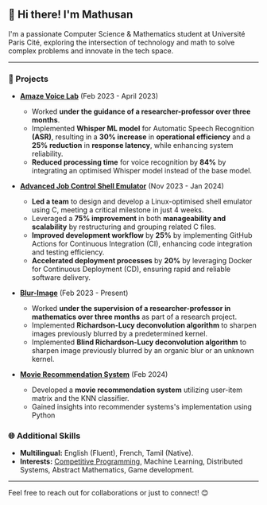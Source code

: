 ## 👋 Hi there! I'm Mathusan

I'm a passionate Computer Science & Mathematics student at Université Paris Cité, exploring the intersection of technology and math to solve complex problems and innovate in the tech space.

---

### 🌟 Projects

- **[Amaze Voice Lab](https://github.com/mathusanMe/Amaze-Voice-Lab)** (Feb 2023 - April 2023)
  - Worked **under the guidance of a researcher-professor over three months**.
  - Implemented **Whisper ML model** for Automatic Speech Recognition **(ASR)**, resulting in a **30% increase** in **operational efficiency** and a **25% reduction** in **response latency**, while enhancing system reliability.
  - **Reduced processing time** for voice recognition by **84%** by integrating an optimised Whisper model instead of the base model.

- **[Advanced Job Control Shell Emulator](https://github.com/mathusanMe/Job-Control-Shell-Emulator)** (Nov 2023 - Jan 2024)
  - **Led a team** to design and develop a Linux-optimised shell emulator using C, meeting a critical milestone in just 4 weeks.
  - Leveraged a **75% improvement** in both **manageability and scalability** by restructuring and grouping related C files.
  - **Improved development workflow** by **25%** by implementing GitHub Actions for Continuous Integration (CI), enhancing code integration and testing efficiency.
  - **Accelerated deployment processes** by **20%** by leveraging Docker for Continuous Deployment (CD), ensuring rapid and reliable software delivery.
 
- **[Blur-Image](https://github.com/mathusanm6/Blur-Image)** (Feb 2023 - Present)
  - Worked **under the supervision of a researcher-professor in mathematics over three months** as part of a research project.
  - Implemented **Richardson-Lucy deconvolution algorithm** to sharpen images previously blurred by a predetermined kernel.
  - Implemented **Blind Richardson-Lucy deconvolution algorithm** to sharpen image previously blurred by an organic blur or an unknown kernel.

- **[Movie Recommendation System](https://github.com/mathusanMe/Movie-Recommendation-System)** (Feb 2024)
  - Developed a **movie recommendation system** utilizing user-item matrix and the KNN classifier.
  - Gained insights into recommender systems's implementation using Python

### 🌐 Additional Skills
- **Multilingual:** English (Fluent), French, Tamil (Native).
- **Interests:** [Competitive Programming](https://github.com/mathusanMe/LeetCode), Machine Learning, Distributed Systems, Abstract Mathematics, Game development.

---

Feel free to reach out for collaborations or just to connect! 😊
